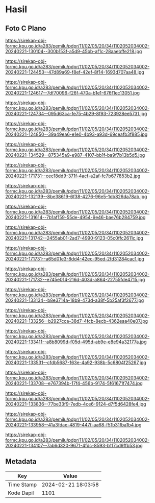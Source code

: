 # Hasil

## Foto C Plano

https://sirekap-obj-formc.kpu.go.id/a283/pemilu/pdpr/11/02/05/20/34/1102052034002-20240221-130104--300b153f-a5d9-45bb-af1c-28aaebffe218.jpg

https://sirekap-obj-formc.kpu.go.id/a283/pemilu/pdpr/11/02/05/20/34/1102052034002-20240221-124453--47d89a69-f8ef-42ef-8f14-1693d707aa48.jpg

https://sirekap-obj-formc.kpu.go.id/a283/pemilu/pdpr/11/02/05/20/34/1102052034002-20240221-124617--7df70096-f26f-470a-b1e1-676f1ec13051.jpg

https://sirekap-obj-formc.kpu.go.id/a283/pemilu/pdpr/11/02/05/20/34/1102052034002-20240221-124734--095d63ca-fe75-4b29-8f93-723928ee5731.jpg

https://sirekap-obj-formc.kpu.go.id/a283/pemilu/pdpr/11/02/05/20/34/1102052034002-20240221-124850--39a49ea6-e1e0-4b93-a93d-69ceafb3f885.jpg

https://sirekap-obj-formc.kpu.go.id/a283/pemilu/pdpr/11/02/05/20/34/1102052034002-20240221-134529--875345a9-e987-4107-bb1f-ba9f7b13b5d5.jpg

https://sirekap-obj-formc.kpu.go.id/a283/pemilu/pdpr/11/02/05/20/34/1102052034002-20240221-171731--cec18dd9-371f-4acf-a2af-fc7b677853b2.jpg

https://sirekap-obj-formc.kpu.go.id/a283/pemilu/pdpr/11/02/05/20/34/1102052034002-20240221-132139--8be38619-6f38-4276-96e5-1db826da78ab.jpg

https://sirekap-obj-formc.kpu.go.id/a283/pemilu/pdpr/11/02/05/20/34/1102052034002-20240221-131614--7b1af159-55de-4954-9e46-bae76b284759.jpg

https://sirekap-obj-formc.kpu.go.id/a283/pemilu/pdpr/11/02/05/20/34/1102052034002-20240221-131742--2455ab01-2ad7-4990-9123-05c0ffc2611c.jpg

https://sirekap-obj-formc.kpu.go.id/a283/pemilu/pdpr/11/02/05/20/34/1102052034002-20240221-171731--a65d01e3-8dd4-42ec-95ed-2fd31284cac1.jpg

https://sirekap-obj-formc.kpu.go.id/a283/pemilu/pdpr/11/02/05/20/34/1102052034002-20240221-171732--e745e014-216d-403d-a864-22755fde4715.jpg

https://sirekap-obj-formc.kpu.go.id/a283/pemilu/pdpr/11/02/05/20/34/1102052034002-20240221-133134--b8e3714a-18b9-473d-a38f-5b25af3f2677.jpg

https://sirekap-obj-formc.kpu.go.id/a283/pemilu/pdpr/11/02/05/20/34/1102052034002-20240221-133256--b2927cca-38d7-4fcb-8ecb-4362eaa40e07.jpg

https://sirekap-obj-formc.kpu.go.id/a283/pemilu/pdpr/11/02/05/20/34/1102052034002-20240221-133411--a8b8099d-f05d-495d-ab9e-e8e94a32177a.jpg

https://sirekap-obj-formc.kpu.go.id/a283/pemilu/pdpr/11/02/05/20/34/1102052034002-20240221-133531--cfdb5687-163e-4a92-938b-5c6804f25267.jpg

https://sirekap-obj-formc.kpu.go.id/a283/pemilu/pdpr/11/02/05/20/34/1102052034002-20240221-133708--e767394b-17f4-456b-9174-5f61671f7474.jpg

https://sirekap-obj-formc.kpu.go.id/a283/pemilu/pdpr/11/02/05/20/34/1102052034002-20240221-133836--77be33f9-7edb-4ce6-9124-d7f5d6428fe4.jpg

https://sirekap-obj-formc.kpu.go.id/a283/pemilu/pdpr/11/02/05/20/34/1102052034002-20240221-133958--41a3fdae-4819-447f-aa68-f51b31fba1b4.jpg

https://sirekap-obj-formc.kpu.go.id/a283/pemilu/pdpr/11/02/05/20/34/1102052034002-20240221-134107--7ab6d320-9671-4fdc-8593-b117cd9ffb53.jpg


## Metadata

| Key        | Value               |
| ---------- | ------------------- |
| Time Stamp | 2024-02-21 18:03:58 |
| Kode Dapil | 1101                |



